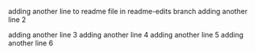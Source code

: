 adding another line to readme file in readme-edits branch
adding another line 2

adding another line 3
adding another line 4
adding another line 5
adding another line 6

